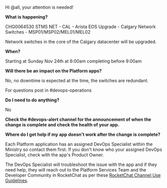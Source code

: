 Hi @all, your attention is needed! 

**What is happening?**

CHG0064530 STMS NET - CAL - Arista EOS Upgrade - Calgary Network Switches - MSP01/MSP02/MEL01/MEL02

Network switches in the core of the Calgary datacenter will be upgraded.

**When?**

Starting at Sunday Nov 24th at 6:00am completing before 9:00am

**Will there be an impact on the Platform apps?**

No, no downtime is expected at the time, the switches are redundant.

For questions post in #devops-operations

**Do I need to do anything?**

No

**Check the #devops-alert channel for the announcement of when the change is complete and check the health of your app.**

**Where do I get help if my app doesn't work after the change is complete?**

Each Platform application has an assigned DevOps Specialist within the Ministry so contact them first. If you don't know who your assigned DevOps Specialist, check with the app's Product Owner.

The DevOps Specialist will troubleshoot the issue with the app and if they need help, they will reach out to the Platform Services Team and the Developer Community in RocketChat as per these [RocketChat Channel Use Guidelines](https://developer.gov.bc.ca/docs/default/component/bc-developer-guide/rocketchat/rocketchat-channel-descriptions/).
